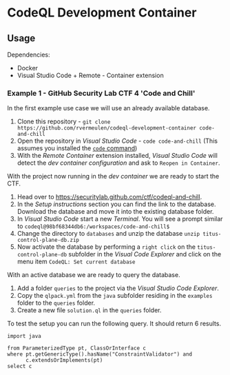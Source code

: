 # CodeQL Development Container

## Usage

Dependencies:
- Docker
- Visual Studio Code + Remote - Container extension

### Example 1 - GitHub Security Lab CTF 4 'Code and Chill'

In the first example use case we will use an already available database.

1. Clone this repository - `git clone https://github.com/rvermeulen/codeql-development-container code-and-chill`
2. Open the repository in _Visual Studio Code_ - `code code-and-chill` (This assumes you installed the [`code` command](https://code.visualstudio.com/docs/setup/mac#_launching-from-the-command-line))
3. With the _Remote Container_ extension installed, _Visual Studio Code_ will detect the _dev container configuration_ and ask to `Reopen in Container`.

With the project now running in the _dev container_ we are ready to start the CTF.
1. Head over to https://securitylab.github.com/ctf/codeql-and-chill.
2. In the _Setup instructions_ section you can find the link to the database. Download the database and move it into the existing database folder.
3. In _Visual Studio Code_ start a new _Terminal_. You will see a prompt similar to `codeql@98bf68344db6:/workspaces/code-and-chill$ `
4. Change the directory to `databases` and unzip the database `unzip titus-control-plane-db.zip `
5. Now activate the database by performing a `right click` on the `titus-control-plane-db` subfolder in the _Visual Code Explorer_ and click on the menu item `CodeQL: Set current database`

With an active database we are ready to query the database.

1. Add a folder `queries` to the project via the _Visual Studio Code Explorer_.
2. Copy the `qlpack.yml` from the `java` subfolder residing in the `examples` folder to the `queries` folder.
3. Create a new file `solution.ql` in the `queries` folder.

To test the setup you can run the following query. It should return 6 results.

```codeql
import java

from ParameterizedType pt, ClassOrInterface c
where pt.getGenericType().hasName("ConstraintValidator") and
      c.extendsOrImplements(pt)
select c
```